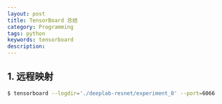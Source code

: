 ```yaml
---
layout: post
title: TensorBoard 总结
category: Programming
tags: python
keywords: tensorboard
description:
---
```


## 1. 远程映射

```bash
$ tensorboard --logdir='./deeplab-resnet/experiment_0' --port=6066
```
